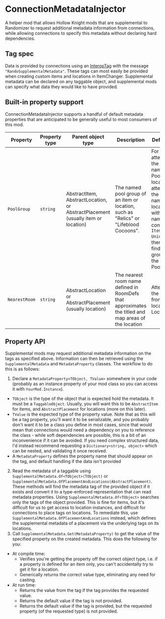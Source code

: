# ConnectionMetadataInjector

A helper mod that allows Hollow Knight mods that are supplemental to Randomizer to request additional metadata information from connections, 
while allowing connections to specify this metadata without declaring hard dependencies.

## Tag spec

Data is provided by connections using an [InteropTag](https://homothetyhk.github.io/HollowKnight.ItemChanger/api/ItemChanger.Tags.InteropTag.html) with the message
`"RandoSupplementalMetadata"`. These tags can most easily be provided when creating custom items and locations in ItemChanger. Supplemental metadata can be declared on
any taggable object, and supplemental mods can specify what data they would like to have provided.

## Built-in property support

ConnectionMetadataInjector supports a handful of default metadata properties that are anticipated to be generally useful to most consumers of this mod.

| Property | Property type | Parent object type | Description | Default handling |
| -------- | ------------- | ------------------ | ----------- | ---------------- |
| `PoolGroup` | `string` | AbstractItem, AbstractLocation, or AbstractPlacement (usually item or location) | The named pool group of an item or location, such as "Relics" or "Lifeblood Cocoons". | For items, attempts to find the split group name in PoolDefs. For locations, attempts to infer the vanilla item name from the location name with standard naming conventions (i.e. `Item_Name-Unique_Location`), then attempts to find the split group name of the item in PoolDefs |
| `NearestRoom` | `string` | AbstractLocation or AbstractPlacement (usually location) | The nearest room name defined in RoomDefs that approximates the titled and map areas of the location | Attempts to get the scene name from the location's LocationDef |

## Property API

Supplemental mods may request additional metadata information on the tags as specified above. Information can then be retrieved using the `SupplementalMetadata` and `MetadataProperty`
classes. The workflow to do this is as follows:

1. Declare a `MetadataProperty<TObject, TValue>` somewhere in your code (probably as an instance property of your mod class so you can access it with `YourMod.Instance`).
  * `TObject` is the type of the object that is expected hold the metadata. It must be a `TaggableObject`. Usually, you will want this to be `AbstractItem` for items, and `AbstractPlacement`
    for locations (more on this later).
  * `TValue` is the expected type of the property value. Note that as this will be a tag property, you'll want it to be serializable, and you probably don't want it to be a class you define
    in most cases, since that would mean that connections would need a dependency on you to reference the class - while soft dependencies are possible, this is a bit of an inconvenience if
    it can be avoided. If you need complex structured data, I'd instead recommend requesting a `Dictionary<string, object>` which can be nested, and validating it once received.
  * A `MetadataProperty` defines the property name that should appear on the tag, and default handling if the data isn't provided
2. Read the metadata of a taggable using `SupplementalMetadata.Of<TObject>(TObject)` or `SupplementalMetadata.OfPlacementAndLocations(AbstractPlacement)`. These methods will find the
   metadata tag of the provided object if it exists and convert it to a type-enforced representation that can read metadata properties. Using `SupplementalMetadata.Of<TObject>` searches
   only the tags of the object provided. This is fine for items, but it's difficult for us to get access to location instances, and difficult for connections to place tags on locations. 
   To remediate this, use `SupplementalMetadata.OfPlacementAndLocations` instead, which defines the supplemental metadata of a placement via the underlying tags on its locations.
3. Call `SupplementalMetadata.Get(MetadataProperty)` to get the value of the specified property on the created metadata. This does the following for you:
  * At compile time:
    * Verifies you're getting the property off the correct object type, i.e. if a property is defined for an item only, you can't accidentally try to get it for a location.
    * Generically returns the correct value type, eliminating any need for casting.
  * At run time:
    * Returns the value from the tag if the tag provides the requested value.
    * Returns the default value if the tag is not provided.
    * Returns the default value if the tag is provided, but the requested property (of the requested type) is not provided.